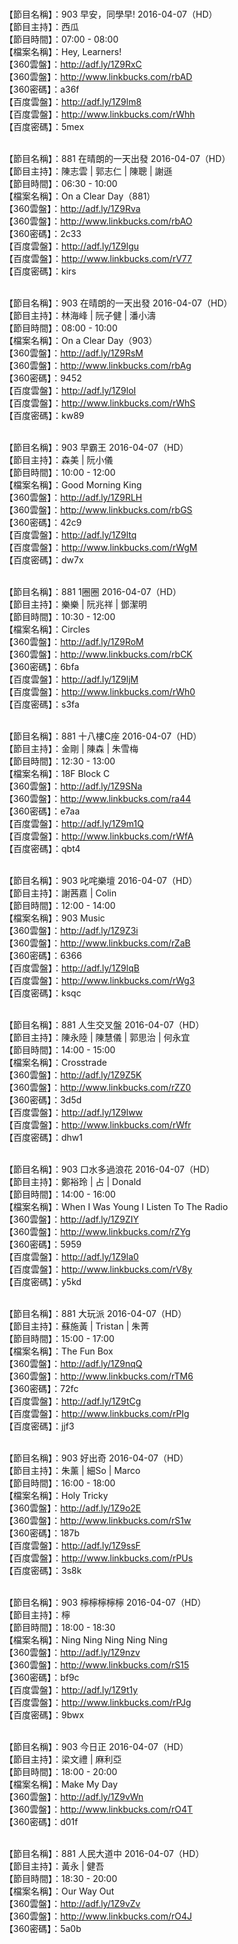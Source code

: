 <br>【節目名稱】：903 早安，同學早! 2016-04-07（HD）
<br>【節目主持】：西瓜
<br>【節目時間】：07:00 - 08:00
<br>【檔案名稱】：Hey, Learners!
<br>【360雲盤】：http://adf.ly/1Z9RxC
<br>【360雲盤】：http://www.linkbucks.com/rbAD
<br>【360密碼】：a36f
<br>【百度雲盤】：http://adf.ly/1Z9lm8
<br>【百度雲盤】：http://www.linkbucks.com/rWhh
<br>【百度密碼】：5mex

<br>【節目名稱】：881 在晴朗的一天出發 2016-04-07（HD）
<br>【節目主持】：陳志雲 | 郭志仁 | 陳聰 | 謝遜
<br>【節目時間】：06:30 - 10:00
<br>【檔案名稱】：On a Clear Day（881）
<br>【360雲盤】：http://adf.ly/1Z9Rva
<br>【360雲盤】：http://www.linkbucks.com/rbAO
<br>【360密碼】：2c33
<br>【百度雲盤】：http://adf.ly/1Z9lgu
<br>【百度雲盤】：http://www.linkbucks.com/rV77
<br>【百度密碼】：kirs

<br>【節目名稱】：903 在晴朗的一天出發 2016-04-07（HD）
<br>【節目主持】：林海峰 | 阮子健 | 潘小濤
<br>【節目時間】：08:00 - 10:00
<br>【檔案名稱】：On a Clear Day（903）
<br>【360雲盤】：http://adf.ly/1Z9RsM
<br>【360雲盤】：http://www.linkbucks.com/rbAg
<br>【360密碼】：9452
<br>【百度雲盤】：http://adf.ly/1Z9loI
<br>【百度雲盤】：http://www.linkbucks.com/rWhS
<br>【百度密碼】：kw89

<br>【節目名稱】：903 早霸王 2016-04-07（HD）
<br>【節目主持】：森美 | 阮小儀
<br>【節目時間】：10:00 - 12:00
<br>【檔案名稱】：Good Morning King
<br>【360雲盤】：http://adf.ly/1Z9RLH
<br>【360雲盤】：http://www.linkbucks.com/rbGS
<br>【360密碼】：42c9
<br>【百度雲盤】：http://adf.ly/1Z9ltq
<br>【百度雲盤】：http://www.linkbucks.com/rWgM
<br>【百度密碼】：dw7x

<br>【節目名稱】：881 1圈圈 2016-04-07（HD）
<br>【節目主持】：樂樂 | 阮兆祥 | 鄧潔明
<br>【節目時間】：10:30 - 12:00
<br>【檔案名稱】：Circles
<br>【360雲盤】：http://adf.ly/1Z9RoM
<br>【360雲盤】：http://www.linkbucks.com/rbCK
<br>【360密碼】：6bfa
<br>【百度雲盤】：http://adf.ly/1Z9ljM
<br>【百度雲盤】：http://www.linkbucks.com/rWh0
<br>【百度密碼】：s3fa

<br>【節目名稱】：881 十八樓C座 2016-04-07（HD）
<br>【節目主持】：金剛 | 陳森 | 朱雪梅
<br>【節目時間】：12:30 - 13:00
<br>【檔案名稱】：18F Block C
<br>【360雲盤】：http://adf.ly/1Z9SNa
<br>【360雲盤】：http://www.linkbucks.com/ra44
<br>【360密碼】：e7aa
<br>【百度雲盤】：http://adf.ly/1Z9m1Q
<br>【百度雲盤】：http://www.linkbucks.com/rWfA
<br>【百度密碼】：qbt4

<br>【節目名稱】：903 叱咤樂壇 2016-04-07（HD）
<br>【節目主持】：謝茜嘉 | Colin
<br>【節目時間】：12:00 - 14:00
<br>【檔案名稱】：903 Music
<br>【360雲盤】：http://adf.ly/1Z9Z3i
<br>【360雲盤】：http://www.linkbucks.com/rZaB
<br>【360密碼】：6366
<br>【百度雲盤】：http://adf.ly/1Z9lqB
<br>【百度雲盤】：http://www.linkbucks.com/rWg3
<br>【百度密碼】：ksqc

<br>【節目名稱】：881 人生交叉盤 2016-04-07（HD）
<br>【節目主持】：陳永陸 | 陳慧儀 | 郭思治 | 何永宜
<br>【節目時間】：14:00 - 15:00
<br>【檔案名稱】：Crosstrade
<br>【360雲盤】：http://adf.ly/1Z9Z5K
<br>【360雲盤】：http://www.linkbucks.com/rZZ0
<br>【360密碼】：3d5d
<br>【百度雲盤】：http://adf.ly/1Z9lww
<br>【百度雲盤】：http://www.linkbucks.com/rWfr
<br>【百度密碼】：dhw1

<br>【節目名稱】：903 口水多過浪花 2016-04-07（HD）
<br>【節目主持】：鄭裕玲 | 占 | Donald
<br>【節目時間】：14:00 - 16:00
<br>【檔案名稱】：When I Was Young I Listen To The Radio
<br>【360雲盤】：http://adf.ly/1Z9ZIY
<br>【360雲盤】：http://www.linkbucks.com/rZYg
<br>【360密碼】：5959
<br>【百度雲盤】：http://adf.ly/1Z9la0
<br>【百度雲盤】：http://www.linkbucks.com/rV8y
<br>【百度密碼】：y5kd

<br>【節目名稱】：881 大玩派 2016-04-07（HD）
<br>【節目主持】：蘇施黃 | Tristan | 朱菁
<br>【節目時間】：15:00 - 17:00
<br>【檔案名稱】：The Fun Box
<br>【360雲盤】：http://adf.ly/1Z9nqQ
<br>【360雲盤】：http://www.linkbucks.com/rTM6
<br>【360密碼】：72fc
<br>【百度雲盤】：http://adf.ly/1Z9tCg
<br>【百度雲盤】：http://www.linkbucks.com/rPIg
<br>【百度密碼】：jjf3

<br>【節目名稱】：903 好出奇 2016-04-07（HD）
<br>【節目主持】：朱薰 | 細So | Marco
<br>【節目時間】：16:00 - 18:00
<br>【檔案名稱】：Holy Tricky
<br>【360雲盤】：http://adf.ly/1Z9o2E
<br>【360雲盤】：http://www.linkbucks.com/rS1w
<br>【360密碼】：187b
<br>【百度雲盤】：http://adf.ly/1Z9ssF
<br>【百度雲盤】：http://www.linkbucks.com/rPUs
<br>【百度密碼】：3s8k

<br>【節目名稱】：903 檸檸檸檸檸 2016-04-07（HD）
<br>【節目主持】：檸
<br>【節目時間】：18:00 - 18:30
<br>【檔案名稱】：Ning Ning Ning Ning Ning
<br>【360雲盤】：http://adf.ly/1Z9nzv
<br>【360雲盤】：http://www.linkbucks.com/rS15
<br>【360密碼】：bf9c
<br>【百度雲盤】：http://adf.ly/1Z9t1y
<br>【百度雲盤】：http://www.linkbucks.com/rPJg
<br>【百度密碼】：9bwx

<br>【節目名稱】：903 今日正 2016-04-07（HD）
<br>【節目主持】：梁文禮 | 麻利亞
<br>【節目時間】：18:00 - 20:00
<br>【檔案名稱】：Make My Day
<br>【360雲盤】：http://adf.ly/1Z9vWn
<br>【360雲盤】：http://www.linkbucks.com/rO4T
<br>【360密碼】：d01f

<br>【節目名稱】：881 人民大道中 2016-04-07（HD）
<br>【節目主持】：黃永 | 健吾
<br>【節目時間】：18:30 - 20:00
<br>【檔案名稱】：Our Way Out
<br>【360雲盤】：http://adf.ly/1Z9vZv
<br>【360雲盤】：http://www.linkbucks.com/rO4J
<br>【360密碼】：5a0b
